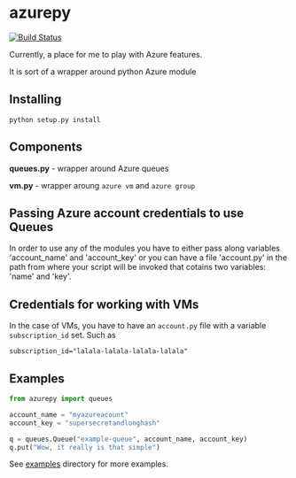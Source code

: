 # azurepy

[![Build Status](https://travis-ci.org/fxlv/azurepy.svg?branch=master)](https://travis-ci.org/fxlv/azurepy)


Currently, a place for me to play with Azure features.

It is sort of a wrapper around python Azure module

## Installing
```
python setup.py install
```
## Components
**queues.py** - wrapper around Azure queues

**vm.py** - wrapper aroung `azure vm` and `azure group`

## Passing Azure account credentials to use Queues
In order to use any of the modules you have to either pass along variables 'account_name' and 'account_key'
or you can have a file 'account.py' in the path from where your script will be invoked that cotains two variables: 'name' and 'key'.

## Credentials for working with VMs
In the case of VMs, you have to have an `account.py` file with a variable `subscription_id` set.
Such as 

```
subscription_id="lalala-lalala-lalala-lalala"
```

## Examples
```python
from azurepy import queues

account_name = "myazureacount"
account_key = "supersecretandlonghash"

q = queues.Queue("example-queue", account_name, account_key)
q.put("Wow, it really is that simple")
```
See [examples](https://github.com/fxlv/azurepy/tree/master/examples) directory for more examples.
